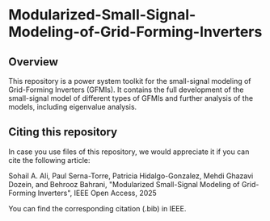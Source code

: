 # Modularized-Small-Signal-Modeling-of-Grid-Forming-Inverters


## Overview

This repository is a power system toolkit for the small-signal modeling of Grid-Forming Inverters (GFMIs). 
It contains the full development of the small-signal model of different types of GFMIs and further analysis
of the models, including eigenvalue analysis. 

## Citing this repository

In case you use files of this repository, we would appreciate it if you can cite the following article:

Sohail A. Ali, Paul Serna-Torre, Patricia Hidalgo-Gonzalez, Mehdi Ghazavi Dozein, and Behrooz Bahrani, 
"Modularized Small-Signal Modeling of Grid-Forming Inverters", IEEE Open Access, 2025

You can find the corresponding citation (.bib) in IEEE.

